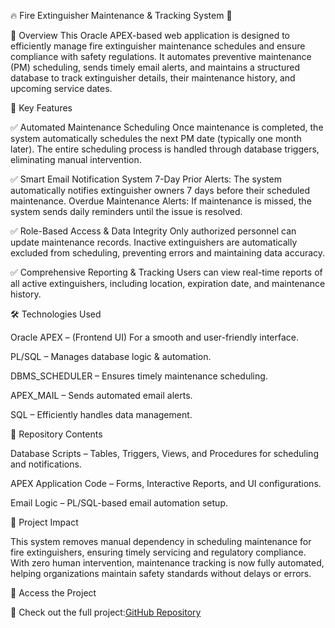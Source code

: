 🔥 Fire Extinguisher Maintenance & Tracking System 🚀

📌 Overview
This Oracle APEX-based web application is designed to efficiently manage fire extinguisher maintenance schedules and ensure compliance with safety regulations. It automates preventive maintenance (PM) scheduling, sends timely email alerts, and maintains a structured database to track extinguisher details, their maintenance history, and upcoming service dates.

🚀 Key Features

✅ Automated Maintenance Scheduling
Once maintenance is completed, the system automatically schedules the next PM date (typically one month later).
The entire scheduling process is handled through database triggers, eliminating manual intervention.

✅ Smart Email Notification System
7-Day Prior Alerts: The system automatically notifies extinguisher owners 7 days before their scheduled maintenance.
Overdue Maintenance Alerts: If maintenance is missed, the system sends daily reminders until the issue is resolved.

✅ Role-Based Access & Data Integrity
Only authorized personnel can update maintenance records.
Inactive extinguishers are automatically excluded from scheduling, preventing errors and maintaining data accuracy.

✅ Comprehensive Reporting & Tracking
Users can view real-time reports of all active extinguishers, including location, expiration date, and maintenance history.

🛠️ Technologies Used

 Oracle APEX – (Frontend UI) For a smooth and user-friendly interface.

 PL/SQL – Manages database logic & automation.

 DBMS_SCHEDULER – Ensures timely maintenance scheduling.

 APEX_MAIL – Sends automated email alerts.

 SQL – Efficiently handles data management.

📁 Repository Contents

Database Scripts – Tables, Triggers, Views, and Procedures for scheduling and notifications.

APEX Application Code – Forms, Interactive Reports, and UI configurations.

Email Logic – PL/SQL-based email automation setup.

🎯 Project Impact

This system removes manual dependency in scheduling maintenance for fire extinguishers, ensuring timely servicing and regulatory compliance. With zero human intervention, maintenance tracking is now fully automated, helping organizations maintain safety standards without delays or errors.

🔗 Access the Project

📌 Check out the full project:[GitHub Repository](https://apex.oracle.com/pls/apex/r/renusagar/fire-extinguisher/home)
